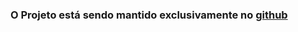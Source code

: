 ### O Projeto está sendo mantido exclusivamente no [github](https://github.com/lepidus/fullJournalTransfer)